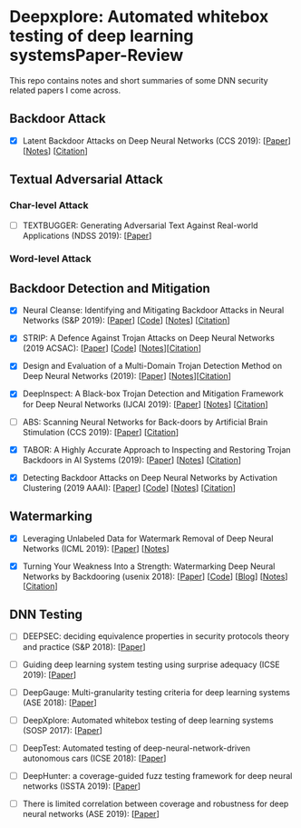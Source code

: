 ﻿# Deepxplore: Automated whitebox testing of deep learning systemsPaper-Review
This repo contains notes and short summaries of some DNN security related papers I come across.

## Backdoor Attack

- [x] Latent Backdoor Attacks on Deep Neural Networks (CCS 2019): [[Paper](http://people.cs.uchicago.edu/~ravenben/publications/pdf/pbackdoor-ccs19.pdf)] [[Notes](https://github.com/Jethro85/Paper-Review/blob/master/Latent%20Backdoor%20Attacks%20on%20Deep%20Neural%20Networks.md)] [[Citation](https://dblp.uni-trier.de/rec/bibtex/conf/ccs/YaoLZZ19)]

  

## Textual Adversarial Attack

### Char-level Attack

- [ ] TEXTBUGGER: Generating Adversarial Text Against Real-world Applications (NDSS 2019): [[Paper](https://arxiv.org/pdf/1812.05271.pdf)]





### Word-level Attack





## Backdoor Detection and Mitigation

- [x] Neural Cleanse: Identifying and Mitigating Backdoor Attacks in Neural Networks (S&P 2019): [[Paper](https://sites.cs.ucsb.edu/~bolunwang/assets/docs/backdoor-sp19.pdf)] [[Code](https://github.com/bolunwang/backdoor)] [[Notes](https://github.com/Jethro85/Paper-Review/blob/master/Neural%20Cleanse-%20Identifying%20and%20Mitigating%20Backdoor%20Attacks%20in%20Neural%20Networks.md)] [[Citation](https://dblp.uni-trier.de/rec/bibtex/conf/sp/WangYSLVZZ19)]

- [x] STRIP: A Defence Against Trojan Attacks on Deep Neural Networks (2019 ACSAC): 
[[Paper](https://arxiv.org/pdf/1902.06531.pdf)] [[Code](https://github.com/garrisongys/STRIP)] [[Notes](https://github.com/Jethro85/Paper-Review/blob/master/STRIP-%20A%20Defence%20Against%20Trojan%20Attacks%20on%20Deep%20Neural%20Networks.md)][[Citation](https://dblp.uni-trier.de/rec/bibtex/conf/acsac/GaoXW0RN19)]

- [x] Design and Evaluation of a Multi-Domain Trojan Detection Method on Deep Neural Networks (2019): [[Paper](https://arxiv.org/pdf/1911.10312.pdf)] [[Notes](https://github.com/Jethro85/Paper-Review/blob/master/Design%20and%20Evaluation%20of%20a%20Multi-Domain%20Trojan%20Detection%20Method%20on%20Deep%20Neural%20Networks.md)][[Citation](https://dblp.uni-trier.de/rec/bibtex/journals/corr/abs-1911-10312)]

- [x] DeepInspect: A Black-box Trojan Detection and Mitigation Framework for Deep Neural Networks (IJCAI 2019):
[[Paper](https://cseweb.ucsd.edu/~jzhao/files/DeepInspect-IJCAI2019.pdf)] [[Notes](https://github.com/Jethro85/Paper-Review/blob/master/DeepInspect-%20A%20Black-box%20Trojan%20Detection%20and%20Mitigation%20Framework%20for%20Deep%20Neural%20Networks.md)] [[Citation](https://dblp.uni-trier.de/rec/bibtex/conf/ijcai/ChenFZK19)]

- [ ] ABS: Scanning Neural Networks for Back-doors by Artificial Brain Stimulation (CCS 2019): [[Paper](https://www.cs.purdue.edu/homes/taog/docs/CCS19.pdf)] [[Citation](https://dblp.uni-trier.de/rec/bibtex/conf/ccs/LiuLTMAZ19)]

- [x] TABOR: A Highly Accurate Approach to Inspecting and Restoring Trojan Backdoors in AI Systems (2019): 
[[Paper](https://arxiv.org/pdf/1908.01763.pdf)] [[Notes](https://github.com/Jethro85/Paper-Review/blob/master/TABOR-%20A%20Highly%20Accurate%20Approach%20to%20Inspecting%20and%20Restoring%20Trojan%20Backdoors%20in%20AI%20Systems.md)] [[Citation](https://dblp.uni-trier.de/rec/bibtex/journals/corr/abs-1908-01763)]

- [x] Detecting Backdoor Attacks on Deep Neural Networks by Activation Clustering (2019 AAAI): [[Paper](https://arxiv.org/pdf/1811.03728.pdf)] [[Code](https://github.com/IBM/adversarial-robustness-toolbox/blob/master/examples/mnist_poison_detection.py)] [[Notes](https://github.com/Jethro85/Paper-Review/blob/master/Detecting%20Backdoor%20Attacks%20on%20Deep%20Neural%20Networks%20by%20Activation%20Clustering.md)] [[Citation](https://dblp.uni-trier.de/rec/bibtex/conf/aaai/ChenCBLELMS19)]





## Watermarking
- [x] Leveraging Unlabeled Data for Watermark Removal of Deep Neural Networks (ICML 2019): [[Paper](https://ruoxijia.github.io/assets/papers/watermark_removal_icml19_workshop.pdf)] [[Notes](https://github.com/Jethro85/Paper-Review/blob/master/Leveraging%20Unlabeled%20Data%20for%20Watermark%20Removal%20of%20Deep%20Neural%20Networks.md)]
- [x] Turning Your Weakness Into a Strength: Watermarking Deep Neural Networks by Backdooring (usenix 2018): [[Paper](https://arxiv.org/pdf/1802.04633.pdf)] [[Code](https://github.com/adiyoss/WatermarkNN)] [[Blog]( https://medium.com/@carstenbaum/the-ubiquity-of-machine-learning-and-its-challenges-to-intellectual-property-dc38e7d66b05)] [[Notes](https://github.com/Jethro85/Paper-Review/blob/master/Turning%20Your%20Weakness%20Into%20a%20Strength-%20Watermarking%20Deep%20Neural%20Networks%20by%20Backdooring.md)]  [[Citation](https://dblp.uni-trier.de/rec/bibtex/conf/uss/AdiBCPK18)]



## DNN Testing

- [ ] DEEPSEC: deciding equivalence properties in security protocols theory and practice (S&P 2018): [[Paper](https://ieeexplore.ieee.org/stamp/stamp.jsp?tp=&arnumber=8418623)]
- [ ] Guiding deep learning system testing using surprise adequacy (ICSE 2019): [[Paper](https://ieeexplore.ieee.org/stamp/stamp.jsp?tp=&arnumber=8812069)]
- [ ] DeepGauge: Multi-granularity testing criteria for deep learning systems (ASE 2018): [[Paper](https://dl.acm.org/doi/pdf/10.1145/3238147.3238202)]
- [ ] DeepXplore: Automated whitebox testing of deep learning systems (SOSP 2017): [[Paper](https://dl.acm.org/doi/pdf/10.1145/3132747.3132785)]
- [ ] DeepTest: Automated testing of deep-neural-network-driven autonomous cars (ICSE 2018): [[Paper](https://dl.acm.org/doi/pdf/10.1145/3180155.3180220)]
- [ ] DeepHunter: a coverage-guided fuzz testing framework for deep neural networks (ISSTA 2019): [[Paper](https://dl.acm.org/doi/pdf/10.1145/3293882.3330579)]
- [ ] There is limited correlation between coverage and robustness for deep neural networks (ASE 2019): [[Paper](https://arxiv.org/pdf/1911.05904.pdf)]

